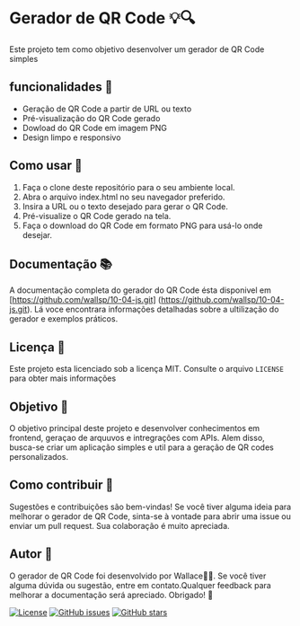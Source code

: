 # Gerador de QR Code 💡🔍
Este projeto tem como objetivo desenvolver um gerador de QR Code simples

## funcionalidades 🚀   
- Geração de QR Code a partir de URL ou texto
- Pré-visualização do QR Code gerado
- Dowload do QR Code em imagem PNG
- Design limpo e responsivo

## Como usar 📖
1. Faça o clone deste repositório para o seu ambiente local.
2. Abra o arquivo index.html no seu navegador preferido.
3. Insira a URL ou o texto desejado para gerar o QR Code.
4. Pré-visualize o QR Code gerado na tela.
5. Faça o download do QR Code em formato PNG para usá-lo onde desejar.

## Documentação 📚
 A documentação completa do gerador do QR Code ésta disponivel em [https://github.com/wallsp/10-04-js.git] (https://github.com/wallsp/10-04-js.git). Lá voce encontrara informações detalhadas sobre a ultilização do gerador e exemplos práticos.

 ## Licença 📜
 Este projeto esta licenciado sob a licença MIT. Consulte o arquivo `LICENSE` para obter mais informações

 ## Objetivo 🎯 
 O objetivo principal deste projeto e desenvolver conhecimentos em frontend, geraçao de arquuvos  e  intregrações com APIs. Alem disso, busca-se criar um aplicação simples e util para a geração de QR codes personalizados.

 ## Como contribuir 🤝
Sugestões e contribuições são bem-vindas! Se você tiver alguma ideia para melhorar o gerador de QR Code, sinta-se à vontade para abrir uma issue ou enviar um pull request. Sua colaboração é muito apreciada.

## Autor   👤
O gerador de QR Code foi desenvolvido por Wallace👨‍💻. Se você tiver alguma dúvida ou sugestão, entre em contato.Qualquer feedback para melhorar a documentação será apreciado. Obrigado! 🙏

[![License](https://img.shields.io/badge/license-MIT-blue.svg)](https://github.com/ProfRodolfo/gerador_qrcode/blob/main/LICENSE)
[![GitHub issues](https://img.shields.io/github/issues/ProfRodolfo/gerador_qrcode)](https://github.com/ProfRodolfo/gerador_qrcode/issues)
[![GitHub stars](https://img.shields.io/github/stars/ProfRodolfo/gerador_qrcode)](https://github.com/ProfRodolfo/gerador_qrcode/stargazers)